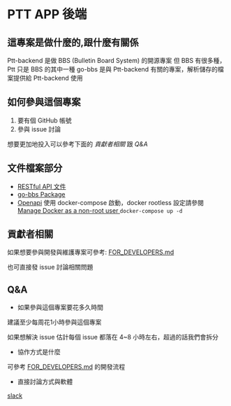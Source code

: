 # PTT APP 後端

## 這專案是做什麼的,跟什麼有關係
        
Ptt-backend 是做 BBS (Bulletin Board System) 的開源專案
但 BBS 有很多種，Ptt 只是 BBS 的其中一種
go-bbs 是與 Ptt-backend 有關的專案，解析儲存的檔案提供給 Ptt-backend 使用

## 如何參與這個專案

1. 要有個 GitHub 帳號
2. 參與 issue 討論

想要更加地投入可以參考下面的 *貢獻者相關* 跟 *Q&A*

## 文件檔案部分

* [RESTful API 文件](https://docs.google.com/document/d/18DsZOyrlr5BIl2kKxZH7P2QxFLG02xL2SO0PzVHVY3k/edit?usp=sharing)
* [go-bbs Package](https://github.com/Ptt-official-app/go-bbs)
* [Openapi](http://localhost:8081/swagger) 使用 docker-compose 啟動，docker rootless 設定請參閱 [Manage Docker as a non-root user
  ](https://docs.docker.com/engine/install/linux-postinstall/#manage-docker-as-a-non-root-user)
  `docker-compose up -d`

## 貢獻者相關

如果想要參與開發與維護專案可參考:
[FOR_DEVELOPERS.md](https://github.com/Ptt-official-app/Ptt-backend/blob/development/FOR_DEVELOPERS.md)

也可直接發 issue 討論相關問題

## Q&A

* 如果參與這個專案要花多久時間

建議至少每周花1小時參與這個專案

如果想解決 issue 估計每個 issue 都落在 4\~8 小時左右，超過的話我們會拆分

* 協作方式是什麼

可參考 [FOR_DEVELOPERS.md](https://github.com/Ptt-official-app/Ptt-backend/blob/development/FOR_DEVELOPERS.md) 的開發流程

* 直接討論方式與軟體

[slack](https://g0v-tw.slack.com/archives/C01K6RAR17Y)
